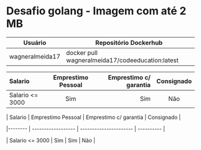 # Desafio golang - Imagem com até 2 MB

| Usuário | Repositório Dockerhub |
| ------- | --------------------- |
| wagneralmeida17 | docker pull wagneralmeida17/codeeducation:latest |


|   Salario   |  Emprestimo Pessoal  |    Emprestimo c/ garantia    | Consignado |
| :---         |     :---:      |          ---: |  :---:      |
| Salario <= 3000   | Sim     | Sim    | Não |



| Salario | Emprestimo Pessoal | Emprestimo c/ garantia | Consignado |

|-------- | ------------------ | ---------------------- | ---------- |

| Salario <= 3000 | Sim | Sim | Não |

